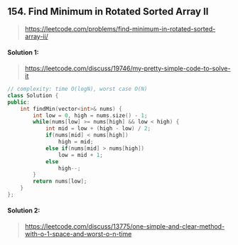 ## 154. Find Minimum in Rotated Sorted Array II
> https://leetcode.com/problems/find-minimum-in-rotated-sorted-array-ii/

#### Solution 1:
> https://leetcode.com/discuss/19746/my-pretty-simple-code-to-solve-it

```cpp
// complexity: time O(logN), worst case O(N)
class Solution {
public:
    int findMin(vector<int>& nums) {
        int low = 0, high = nums.size() - 1;
        while(nums[low] >= nums[high] && low < high) {
            int mid = low + (high - low) / 2;
            if(nums[mid] < nums[high])
                high = mid;
            else if(nums[mid] > nums[high])
                low = mid + 1;
            else
                high--;
        }
        return nums[low];
    }
};
```

#### Solution 2:
> https://leetcode.com/discuss/13775/one-simple-and-clear-method-with-o-1-space-and-worst-o-n-time

